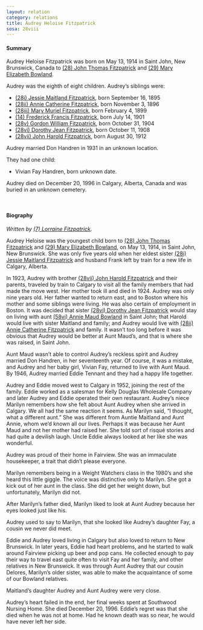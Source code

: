 ```yaml
---
layout: relation
category: relations
title: Audrey Heloise Fitzpatrick
sosa: 28viii
---
```


#### Summary

Audrey Heloise Fitzpatrick was born on May 13, 1914 in Saint John, New Brunswick, Canada to [(28) John Thomas Fitzpatrick](/28-john-thomas-fitzpatrick/) and [(29) Mary Elizabeth Bowland](/29-mary-elizabeth-bowland/).

Audrey was the eighth of eight children. Audrey’s siblings were:

* [(28i) Jessie Maitland Fitzpatrick](/28i-jessie-maitland-fitzpatrick/), born September 16, 1895
* [(28ii) Annie Catherine Fitzpatrick](/28ii-annie-catherine-fitzpatrick/), born November 3, 1896
* [(28iii) Mary Muriel Fitzpatrick](/28iii-mary-muriel-fitzpatrick/), born February 4, 1899
* [(14) Frederick Francis Fitzpatrick](/14-frederick-francis-fitzpatrick/), born July 14, 1901
* [(28v) Gordon William Fitzpatrick](/28v-gordon-william-fitzpatrick/), born October 31, 1904
* [(28vi) Dorothy Jean Fitzpatrick](/28vi-dorothy-jean-fitzpatrick/), born October 11, 1908
* [(28vii) John Harold Fitzpatrick](/28vii-john-harold-fitzpatrick/), born August 30, 1912

Audrey married Don Handren in 1931 in an unknown location.

They had one child:

* Vivian Fay Handren, born unknown date.

Audrey died on December 20, 1996 in Calgary, Alberta, Canada and was buried in an unknown cemetery.

<br>

#### Biography

*Written by [(7) Lorraine Fitzpatrick](/7-h-lorraine-fitzpatrick/).*

Audrey Heloise was the youngest child born to [(28) John Thomas Fitzpatrick](/28-john-thomas-fitzpatrick/) and [(29) Mary Elizabeth Bowland](/29-mary-elizabeth-bowland/), on May 13, 1914, in Saint John, New Brunswick. She was only five years old when her eldest sister [(28i) Jessie Maitland Fitzpatrick](/28i-jessie-maitland-fitzpatrick/) and husband Frank left by train for a new life in Calgary, Alberta.

In 1923, Audrey with brother [(28vii) John Harold Fitzpatrick](/28vii-john-harold-fitzpatrick/) and their parents, traveled by train to Calgary to visit all the family members that had made the move west. Her mother took ill and died in 1924. Audrey was only nine years old. Her father wanted to return east, and to Boston where his mother and some siblings were living. He was also certain of employment in Boston. It was decided that sister [(28vi) Dorothy Jean Fitzpatrick](/28vi-dorothy-jean-fitzpatrick/) would stay on living with aunt [(58vi) Annie Maud Bowland](/58vi-annie-maud-bowland/) in Saint John; that Harold would live with sister Maitland and family; and Audrey would live with [(28ii) Annie Catherine Fitzpatrick](/28ii-annie-catherine-fitzpatrick/) and family. It wasn’t too long before it was obvious that Audrey would be better at Aunt Maud’s, and that is where she was raised, in Saint John.

Aunt Maud wasn’t able to control Audrey’s reckless spirit and Audrey married Don Handren, in her seventeenth year. Of course, it was a mistake, and Audrey and her baby girl, Vivian Fay, returned to live with Aunt Maud. By 1946, Audrey married Eddie Tennant and they had a happy life together.

Audrey and Eddie moved west to Calgary in 1952, joining the rest of the family. Eddie worked as a salesman for Kelly Douglas Wholesale Company and later Audrey and Eddie operated their own restaurant. Audrey’s niece Marilyn remembers how she felt about Aunt Audrey when she arrived in Calgary. We all had the same reaction it seems. As Marilyn said, “I thought, what a different aunt.” She was different from Auntie Maitland and Aunt Annie, whom we’d known all our lives. Perhaps it was because her Aunt Maud and not her mother had raised her. She told sort of risqué stories and had quite a devilish laugh. Uncle Eddie always looked at her like she was wonderful.

Audrey was proud of their home in Fairview. She was an immaculate housekeeper, a trait that didn’t please everyone.

Marilyn remembers being in a Weight Watchers class in the 1980’s and she heard this little giggle. The voice was distinctive only to Marilyn. She got a kick out of her aunt in the class. She did get her weight down, but unfortunately, Marilyn did not.

After Marilyn’s father died, Marilyn liked to look at Aunt Audrey because her eyes looked just like his.

Audrey used to say to Marilyn, that she looked like Audrey’s daughter Fay, a cousin we never did meet.

Eddie and Audrey loved living in Calgary but also loved to return to New Brunswick. In later years, Eddie had heart problems, and he started to walk around Fairview picking up beer and pop cans. He collected enough to pay their way to travel east quite often to visit Fay and her family, and other relatives in New Brunswick. It was through Aunt Audrey that our cousin Delores, Marilyn’s older sister, was able to make the acquaintance of some of our Bowland relatives.

Maitland’s daughter Audrey and Aunt Audrey were very close.

Audrey’s heart failed in the end, her final weeks spent at Southwood Nursing Home. She died December 20, 1996. Eddie’s regret was that she died when he was not at home. Had he known death was so near, he would have never left her side.
